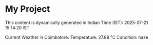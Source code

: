 # My Project

This content is dynamically generated in Indian Time (IST): 2025-07-21 15:14:20 IST


Current Weather in Coimbatore:
Temperature: 27.88 °C
Condition: haze
